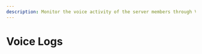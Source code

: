 ```yaml
---
description: Monitor the voice activity of the server members through Voice Logs.
---
```


# Voice Logs

